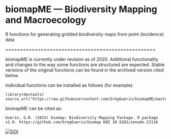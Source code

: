 # biomapME — Biodiversity Mapping and Macroecology
R functions for generating gridded biodiversity maps from point (incidence) data


===================================================

biomapME is currently under revision as of 2020. Additional functionality and changes to the way some functions are structured are expected. Stable versions of the original functions can be found in the archived version cited below.

Individual functions can be installed as follows (for example):
```
library(devtools)
source_url("https://raw.githubusercontent.com/GregGuerin/biomapME/master/phylogenetic.diversity.sites.R")
``` 


biomapME can be cited as:
```
Guerin, G.R. (2015) biomap: Biodiversity Mapping Package. R package v1.0. https://github.com/GregGuerin/biomap DOI 10.5281/zenodo.23116
```

[![DOI](https://zenodo.org/badge/doi/10.5281/zenodo.23116.svg)](http://dx.doi.org/10.5281/zenodo.23116)

